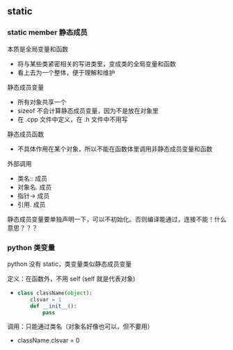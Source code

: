 ## static

### static member 静态成员

本质是全局变量和函数

* 将与某些类紧密相关的写进类里，变成类的全局变量和函数
* 看上去为一个整体，便于理解和维护

静态成员变量

* 所有对象共享一个
* sizeof 不会计算静态成员变量，因为不是放在对象里
* 在 .cpp 文件中定义，在 .h 文件中不用写

静态成员函数

* 不具体作用在某个对象，所以不能在函数体里调用非静态成员变量和函数

外部调用

* 类名:: 成员
* 对象名. 成员
* 指针-&gt; 成员
* 引用. 成员

静态成员变量要单独声明一下，可以不初始化。否则编译能通过，连接不能！什么意思？？？

### python 类变量

python 没有 static，类变量类似静态成员变量

定义：在函数外，不用 self \(self 就是代表对象\)

* ```py
  class className(object):
      clsvar = 1
      def __init__():
          pass
  ```

调用：只能通过类名（对象名好像也可以，但不要用）

* className.clsvar = 0



